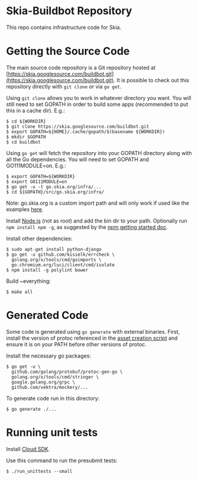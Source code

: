 Skia-Buildbot Repository
========================

This repo contains infrastructure code for Skia.


Getting the Source Code
=======================

The main source code repository is a Git repository hosted at
[https://skia.googlesource.com/buildbot.git](https://skia.googlesource.com/buildbot.git).
It is possible to check out this repository directly with `git clone` or via
`go get`.

Using `git clone` allows you to work in whatever directory you want. You will
still need to set GOPATH in order to build some apps (recommended to put this in
a cache dir). E.g.:

```
$ cd ${WORKDIR}
$ git clone https://skia.googlesource.com/buildbot.git
$ export GOPATH=${HOME}/.cache/gopath/$(basename ${WORKDIR})
$ mkdir $GOPATH
$ cd buildbot
```

Using `go get` will fetch the repository into your GOPATH directory along with
all the Go dependencies. You will need to set GOPATH and GO111MODULE=on. E.g.:

```
$ export GOPATH=${WORKDIR}
$ export GO111MODULE=on
$ go get -u -t go.skia.org/infra/...
$ cd ${GOPATH}/src/go.skia.org/infra/
```

Note: go.skia.org is a custom import path and will only work if used like the
examples [here](http://golang.org/cmd/go/#hdr-Remote_import_paths).

Install [Node.js](https://nodejs.org/en/download/) (not as root) and add the bin
dir to your path. Optionally run `npm install npm -g`, as suggested by the
[npm getting started doc](https://docs.npmjs.com/getting-started/installing-node#updating-npm).

Install other dependencies:

```
$ sudo apt-get install python-django
$ go get -u github.com/kisielk/errcheck \
  golang.org/x/tools/cmd/goimports \
  go.chromium.org/luci/client/cmd/isolate
$ npm install -g polylint bower
```

Build ~everything:

```
$ make all
```

Generated Code
==============

Some code is generated using `go generate` with external binaries. First,
install the version of protoc referenced in the [asset creation
script](https://skia.googlesource.com/skia/+/master/infra/bots/assets/protoc/create.py)
and ensure it is on your PATH before other versions of protoc.

Install the necessary go packages:
```
$ go get -u \
  github.com/golang/protobuf/protoc-gen-go \
  golang.org/x/tools/cmd/stringer \
  google.golang.org/grpc \
  github.com/vektra/mockery/...
```

To generate code run in this directory:

```
$ go generate ./...
```


Running unit tests
==================

Install [Cloud SDK](https://cloud.google.com/sdk/).

Use this command to run the presubmit tests:

```
$ ./run_unittests --small
```
